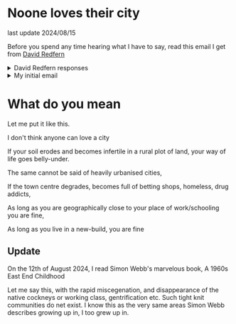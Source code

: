 # Noone loves their city

last update 2024/08/15

Before you spend any time hearing what I have to say, read this email I get from [David Redfern](https://substack.com/@dredfern)

<details><summary>David Redfern responses</summary>
Hello. 
Thank you for your email, and I'm pleased you find my posts interesting and useful.

The basis of our query sounds very American in outlook. I don't agree with the premise; I think if you are happy and content in your 'place', urban or rural, then that is what most people want. The concept of 'love' in such circumstances seems a bit over the top.... as I say, American!

I wish you success in your exams. 

David
</details>

<details><summary>My initial email</summary>
To: davidrredfern@hotmail.com <davidrredfern@hotmail.com>
Subject: Seeking opinion on a 'hot-take'
 
Dear Mr Redfern,

I'd like to firstly like to thank you - as a long time reader of your substack I've found your commentary and takes on exam techniques/responses - invaluable towards my personal revision. You truly are an unsung hero in the A-Level geography sphere. So please accept my thanks.

I've been musing over this thought I had heard from an American online, who posited the bold claim that no-one in cities "loves their home". His reasoning being, a city dweller has no tie with the land his apartment/house is built on. If the quality of his neighborhood or urban surroundings go down under - it has a relatively small bearing on his livelihood. To continue, reiterating his argument... City folk don't love their "home", they live their "place" because it's close geographically to their area of work/education. Whereas, if you live in the country side and the health of your land starts to deteriorate - so does your livelihood - your vested interest in the pastoral upkeep of the land is essential for the continuation of you and your future generations... 

I thought that was an interesting statement but didn't think much of it - that is until I visited East Ham in London for the first time. I recall reading somewhere in a Human Geography resource, cities start to decline when betting shops prop up... In the town square I counted no less than five bookmakers, with there being two paddypowers on virtually the same street. In the McDonald's early in the morning, it was full of homeless people. And right next to all of this was a spanking new fleet of new-builds. So now my view has fundementally changed. East Ham can have as many betting shops as it can squeeze in, and the homeless population can continue to rise - but  those in newly built homes as long as they can still trek to their work/school - they remain relatively unscathed.

To recall the person I originally heard this view from, "City people don't love their home. They might "love" the art-deco of their apartment, the exposed brick walls and the night life, but as their future is not staked on the quality and health of the city - they do not love their city"

I was  just curious since you have been around much longer than I have - and are sure to have seen towns, cities go belly down under and revive from the ashes - what do you make of the bold claim.

Thank you and Kind Regards,

Christ Amlai
</details>

# What do you mean

Let me put it like this.

I don't think anyone can love a city

If your soil erodes and becomes infertile in a rural plot of land, your way of life goes belly-under.

The same cannot be said of heavily urbanised cities,

If the town centre degrades, becomes full of betting shops, homeless, drug addicts, 

As long as you are geographically close to your place of work/schooling you are fine,

As long as you live in a new-build, you are fine

## Update

On the 12th of August 2024, I read Simon Webb's marvelous book, A 1960s East End Childhood

Let me say this, with the rapid miscegenation, and disappearance of the native cockneys or working class, gentrification etc. Such tight knit communities do net exist. I know this as the very same areas Simon Webb describes growing up in, I too grew up in.
